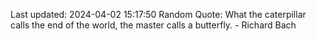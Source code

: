Last updated: 2024-04-02 15:17:50
Random Quote: What the caterpillar calls the end of the world, the master calls a butterfly. - Richard Bach